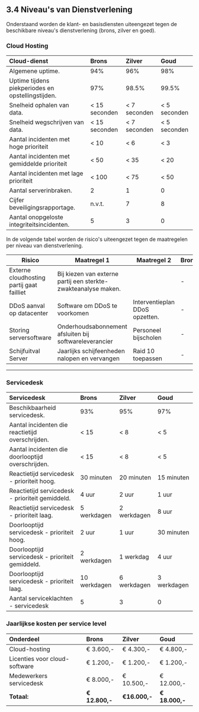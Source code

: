 ## 3.4 Niveau's van Dienstverlening

Onderstaand worden de klant- en basisdiensten uiteengezet tegen de beschikbare niveau's dienstverlening (brons, zilver en goed).

### Cloud Hosting

| Cloud-dienst                                      | Brons         | Zilver       | Goud         |
| :-----------                                      | :----         | :-----       | :---         |
| Algemene uptime.                                  | 94%           | 96%          | 98%          |
| Uptime tijdens piekperiodes en opstellingstijden. | 97%           | 98.5%        | 99.5%        |
| Snelheid ophalen van data.                        | < 15 seconden | < 7 seconden | < 5 seconden |
| Snelheid wegschrijven van data.                   | < 15 seconden | < 7 seconden | < 5 seconden |
| Aantal incidenten met hoge prioriteit             | < 10          | < 6          | < 3          |
| Aantal incidenten met gemiddelde prioriteit       | < 50          | < 35         | < 20         |
| Aantal incidenten met lage prioriteit             | < 100         | < 75         | < 50         |
| Aantal serverinbraken.                            | 2             | 1            | 0            |
| Cijfer beveiligingsrapportage.                    | n.v.t.        | 7            | 8            |
| Aantal onopgeloste integriteitsincidenten.        | 5             | 3            | 0            |

In de volgende tabel worden de risico's uiteengezet tegen de maatregelen per niveau van dienstverlening.

| Risico                                    | Maatregel 1                                                    | Maatregel 2                    | Bronze | Silver | Gold  |
| ---                                       | ---                                                            | ---                            | ---    | ---    | ---   |
| Externe cloudhosting partij gaat failliet | Bij kiezen van externe partij een sterkte-zwakteanalyse maken. |                                | -      | 1      | 1     |
| DDoS aanval op datacenter                 | Software om DDoS te voorkomen                                  | Interventieplan DDoS opzetten. | -      | 1      | 1 & 2 |
| Storing serversoftware                    | Onderhoudsabonnement afsluiten bij softwareleverancier         | Personeel bijscholen           | -      | 1      | 1 & 2 |
| Schijfuitval Server                       | Jaarlijks schijfeenheden nalopen en vervangen                  | Raid 10 toepassen              | -      | 1      | 1 & 2 |

---

### Servicedesk

| Servicedesk                                       | Brons        | Zilver      | Goud        |
| :----------                                       | :----        | :-----      | :---        |
| Beschikbaarheid servicedesk.                      | 93%          | 95%         | 97%         |
| Aantal incidenten die reactietijd overschrijden.  | < 15         | < 8         | < 5         |
| Aantal incidenten die doorlooptijd overschrijden. | < 15         | < 8         | < 5         |
| Reactietijd servicedesk - prioriteit hoog.        | 30 minuten   | 20 minuten  | 15 minuten  |
| Reactietijd servicedesk - prioriteit gemiddeld.   | 4 uur        | 2 uur       | 1 uur       |
| Reactietijd servicedesk - prioriteit laag.        | 5 werkdagen  | 2 werkdagen | 8 uur       |
| Doorlooptijd servicedesk - prioriteit hoog.       | 2 uur        | 1 uur       | 30 minuten  |
| Doorlooptijd servicedesk - prioriteit gemiddeld.  | 2 werkdagen  | 1 werkdag   | 4 uur       |
| Doorlooptijd servicedesk - prioriteit laag.       | 10 werkdagen | 6 werkdagen | 3 werkdagen |
| Aantal serviceklachten - servicedesk              | 5            | 3           | 0           |

### Jaarlijkse kosten per service level

| Onderdeel                                       | Brons          | Zilver        | Goud           |
| :---                                            | :-----         | :-----        | :---           |
| Cloud-hosting                                   | € 3.600,-      | € 4.300,-     | € 4.800,-      |
| Licenties voor cloud-software                   | € 1.200,-      | € 1.200,-     | € 1.200,-      |
| Medewerkers servicedesk                         | € 8.000,-      | € 10.500,-    | € 12.000,-     |
| <div style="te-t-align:right">__Totaal:__</div> | __€ 12.800,-__ | __€16.000,-__ | __€ 18.000,-__ |
